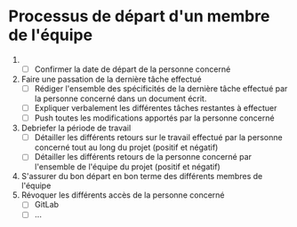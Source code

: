 # Processus de départ d'un membre de l'équipe

1. - [ ] Confirmer la date de départ de la personne concerné
1. Faire une passation de la dernière tâche effectué
     - [ ] Rédiger l'ensemble des spécificités de la dernière tâche effectué par la personne concerné dans un document écrit.
     - [ ] Expliquer verbalement les différentes tâches restantes à effectuer
     - [ ] Push toutes les modifications apportés par la personne concerné
2. Debriefer la période de travail 
     - [ ] Détailler les différents retours sur le travail effectué par la personne concerné tout au long du projet (positif et négatif)
     - [ ] Détailler les différents retours de la personne concerné par l'ensemble de l'équipe du projet (positif et négatif)
3. S'assurer du bon départ en bon terme des différents membres de l'équipe
4. Révoquer les différents accès de la personne concerné 
     - [ ] GitLab
     - [ ] ...   
